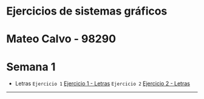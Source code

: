 # Ejercicios de sistemas gráficos
# Mateo Calvo - 98290
# Semana 1
* Letras
`Ejercicio 1`
<a href="semana1/letras/ejercicio1.html" title="Ejercicio 1 - Letras">Ejercicio 1 - Letras</a>
`Ejercicio 2`
<a href="semana1/letras/ejercicio2.html" title="Ejercicio 2 - Letras">Ejercicio 2 - Letras</a>

---

